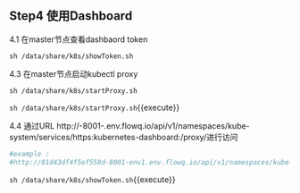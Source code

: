 ## Step4  使用Dashboard 

4.1 在master节点查看dashbaord token

```ba
sh /data/share/k8s/showToken.sh
```



4.3 在master节点启动kubectl proxy

```bas
sh /data/share/k8s/startProxy.sh
```



`sh /data/share/k8s/startProxy.sh`{{execute}}



4.4 通过URL  http://<id>-8001-<env id>.env.flowq.io/api/v1/namespaces/kube-system/services/https:kubernetes-dashboard:/proxy/进行访问

```bash
#example : 
#http://01d43df4f5ef558d-8001-env1.env.flowq.io/api/v1/namespaces/kube-system/services/https:kubernetes-dashboard:/proxy/
```

`sh /data/share/k8s/showToken.sh`{{execute}} 